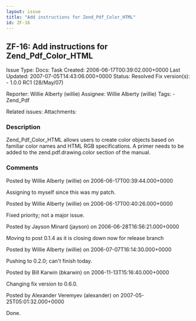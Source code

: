 ```yaml
---
layout: issue
title: "Add instructions for Zend_Pdf_Color_HTML"
id: ZF-16
---
```


ZF-16: Add instructions for Zend\_Pdf\_Color\_HTML
--------------------------------------------------

 Issue Type: Docs: Task  Created: 2006-06-17T00:39:02.000+0000 Last Updated: 2007-07-05T14:43:06.000+0000 Status: Resolved Fix version(s): - 1.0.0 RC1 (28/May/07)
 
 Reporter:  Willie Alberty (willie)  Assignee:  Willie Alberty (willie)  Tags: - Zend\_Pdf
 
 Related issues: 
 Attachments: 
### Description

Zend\_Pdf\_Color\_HTML allows users to create color objects based on familiar color names and HTML RGB specifications. A primer needs to be added to the zend.pdf.drawing.color section of the manual.

 

 

### Comments

Posted by Willie Alberty (willie) on 2006-06-17T00:39:44.000+0000

Assigning to myself since this was my patch.

 

 

Posted by Willie Alberty (willie) on 2006-06-17T00:40:26.000+0000

Fixed priority; not a major issue.

 

 

Posted by Jayson Minard (jayson) on 2006-06-28T16:56:21.000+0000

Moving to post 0.1.4 as it is closing down now for release branch

 

 

Posted by Willie Alberty (willie) on 2006-07-07T16:14:30.000+0000

Pushing to 0.2.0; can't finish today.

 

 

Posted by Bill Karwin (bkarwin) on 2006-11-13T15:16:40.000+0000

Changing fix version to 0.6.0.

 

 

Posted by Alexander Veremyev (alexander) on 2007-05-25T05:01:32.000+0000

Done.

 

 